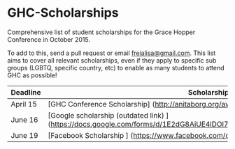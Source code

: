 # GHC-Scholarships

Comprehensive list of student scholarships for the Grace Hopper Conference in October 2015. 

To add to this, send a pull request or email freialisa@gmail.com. This list aims to cover all relevant scholarships, even if they  apply to specific sub groups (LGBTQ, specific country, etc) to enable as many students to attend GHC as possible!

| Deadline | Scholarship |
|----------|-------------|
| April 15 | [GHC Conference Scholarship] (http://anitaborg.org/awards-grants/ghc-scholarship-grants/)  |
|  June 16    | [Google scholarship (outdated link) ] (https://docs.google.com/forms/d/1E2dG8AiUE4lDOl7nlfi2PFvacjDT5js_f_M_elyYDQw/viewform) |
| June 19         | [Facebook Scholarship  ] (https://www.facebook.com/careers/program/gracehopper2015/)|
